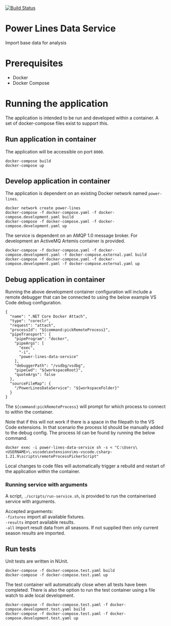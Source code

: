 [![Build Status](https://johnwatson484.visualstudio.com/John%20D%20Watson/_apis/build/status/Power%20Lines%20Data%20Service?branchName=master)](https://johnwatson484.visualstudio.com/John%20D%20Watson/_build/latest?definitionId=32&branchName=master)

# Power Lines Data Service
Import base data for analysis

# Prerequisites
- Docker
- Docker Compose

# Running the application
The application is intended to be run and developed within a container.  A set of docker-compose files exist to support this.

## Run application in container

The application will be accessible on port `8000`.

```
docker-compose build
docker-compose up
```

## Develop application in container
The application is dependent on an existing Docker network named `power-lines`.

```
docker network create power-lines
docker-compose -f docker-compose.yaml -f docker-compose.development.yaml build
docker-compose -f docker-compose.yaml -f docker-compose.development.yaml up
```

The service is dependent on an AMQP 1.0 message broker. For development an ActiveMQ Artemis container is provided.
```
docker-compose -f docker-compose.yaml -f docker-compose.development.yaml -f docker-compose.external.yaml build
docker-compose -f docker-compose.yaml -f docker-compose.development.yaml -f docker-compose.external.yaml up
```


## Debug application in container
Running the above development container configuration will include a remote debugger that can be connected to using the below example VS Code debug configuration.

```
{
  "name": ".NET Core Docker Attach",
  "type": "coreclr",
  "request": "attach",
  "processId": "${command:pickRemoteProcess}",
  "pipeTransport": {
    "pipeProgram": "docker",
    "pipeArgs": [
      "exec",
      "-i",
      "power-lines-data-service"
    ],
    "debuggerPath": "/vsdbg/vsdbg",
    "pipeCwd": "${workspaceRoot}",
    "quoteArgs": false
  },
  "sourceFileMap": {
    "/PowerLinesDataService": "${workspaceFolder}"
  }
}
```
The `${command:pickRemoteProcess}` will prompt for which process to connect to within the container.  

Note that if this will not work if there is a space in the filepath to the VS Code extensions.  In that scenario the process Id should be manually added to the debug config.  The process Id can be found by running the below command.

`docker exec -i power-lines-data-service sh -s < "C:\Users\<USERNAME>\.vscode\extensions\ms-vscode.csharp-1.21.9\scripts\remoteProcessPickerScript"`

Local changes to code files will automatically trigger a rebuild and restart of the application within the container.

### Running service with arguments
A script, `./scripts/run-service.sh`, is provided to run the containerised service with arguments.

Accepted arguements:  
`-fixtures` import all available fixtures.  
`-results` import available results.  
`-all` import result data from all seasons.  If not supplied then only current season results are imported.

## Run tests
Unit tests are written in NUnit.

```
docker-compose -f docker-compose.test.yaml build
docker-compose -f docker-compose.test.yaml up
```

The test container will automatically close when all tests have been completed.  There is also the option to run the test container using a file watch to aide local development.

```
docker-compose -f docker-compose.test.yaml -f docker-compose.development.test.yaml build
docker-compose -f docker-compose.test.yaml -f docker-compose.development.test.yaml up
```
